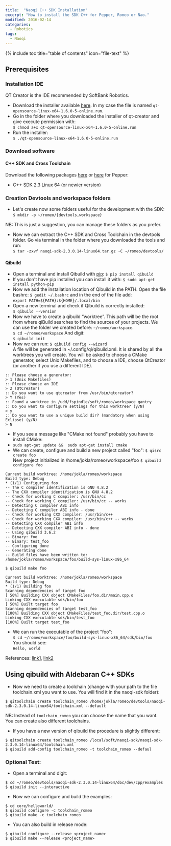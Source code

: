 ```yaml
---
title:  "Naoqi C++ SDK Installation"
excerpt: "How to install the SDK C++ for Pepper, Romeo or Nao."
modified: 2016-02-14
categories: 
  - Robotics
tags:
  - Naoqi
---
```


{% include toc title="table of contents" icon="file-text" %}

## Prerequisites

### Installation IDE 
QT Creator is the IDE recommended by SoftBank Robotics.

* Download the installer available [here](http://qt-project.org/downloads#qt-creator). In my case the file is named `qt-opensource-linux-x64-1.6.0-5-online.run`.
* Go in the folder where you downloaded the installer of qt-creator and give execute permission with:  
`$ chmod a+x qt-opensource-linux-x64-1.6.0-5-online.run`   
* Run the installer:  
`$ ./qt-opensource-linux-x64-1.6.0-5-online.run`  
 
### Download software

#### C++ SDK and Cross Toolchain
Download the following packages [here](https://community.aldebaran-robotics.com/resources/) or [here](https://developer.softbankrobotics.com/us-en/downloads/pepper) for Pepper:

* C++ SDK 2.3 Linux 64 (or newier version)


### Creation Devtools and workspace folders
* Let's create now some folders useful for the development with the SDK:  
`$ mkdir -p ~/romeo/{devtools,workspace} `   

NB: This is just a suggestion, you can manage these folders as you prefer.

* Now we can extract the C++ SDK and Cross Toolchain in the devtools folder. Go via terminal in the folder where you downloaded the tools and run:  
`$ tar -zxvf naoqi-sdk-2.3.0.14-linux64.tar.gz -C ~/romeo/devtools/`  



#### Qibuild
* Open a terminal and install Qibuild with [pip](https://pip.pypa.io/en/latest/installing.html#install-pip):
`$ pip install qibuild`
* If you don't have pip installed you can install it with:
`$ sudo apt-get install python-pip` 
* Now we add the installation location of Qibuild in the PATH. Open the file bashrc: `$ gedit ~/.bashrc` and in the end of the file add:  
 `export PATH=${PATH}:${HOME}/.local/bin`  
* Open a new terminal and check if Qibuild is correctly installed:  
`$ qibuild --version`
* Now we have to create a qibuild “worktree”. This path will be the root from where qiBuild searches to find the sources of your projects. We can use the folder we created before: `~/romeo/workspace`.  
`$ cd ~/romeo/workspace`
And digit:  
`$ qibuild init`
* Now we can run: 
`$ qibuild config --wizard`   
A file will be generated in ~/.config/qi/qibuild.xml. It is shared by all the worktrees you will create. You will be asked to choose a CMake generator, select Unix Makefiles, and to choose a IDE, choose QtCreator (or another if you use a different IDE).

```
:: Please choose a generator:
> 1 (Unix Makefiles)
:: Please choose an IDE
> 2 (QtCreator)
:: Do you want to use qtcreator from /usr/bin/qtcreator?
> Y (Yes)
:: Found a worktree in /udd/fspindle/soft/romeo/workspace_gantry
:: Do you want to configure settings for this worktree? (y/N)
> y
:: Do you want to use a unique build dir? (mandatory when using Eclipse) (y/N)
> N
```

  * If you see a message like "CMake not found" probably you have to install CMake:
* `sudo apt-get update &&  sudo apt-get install cmake `
* We can create, configure and build a new project called "foo":
`$ qisrc create foo`   
 New project initialized in /home/jokla/romeo/workspace/foo 
`$ qibuild configure foo` 

```
Current build worktree: /home/jokla/romeo/workspace 
Build type: Debug 
* (1/1) Configuring foo 
-- The C compiler identification is GNU 4.8.2
-- The CXX compiler identification is GNU 4.8.2
-- Check for working C compiler: /usr/bin/cc
-- Check for working C compiler: /usr/bin/cc -- works
-- Detecting C compiler ABI info
-- Detecting C compiler ABI info - done
-- Check for working CXX compiler: /usr/bin/c++
-- Check for working CXX compiler: /usr/bin/c++ -- works
-- Detecting CXX compiler ABI info
-- Detecting CXX compiler ABI info - done
-- Using qibuild 3.6.2
-- Binary: foo
-- Binary: test_foo
-- Configuring done
-- Generating done
-- Build files have been written to: /home/jokla/romeo/workspace/foo/build-sys-linux-x86_64
```



`$ qibuild make foo`

```
Current build worktree: /home/jokla/romeo/workspace 
Build type: Debug 
* (1/1) Building foo 
Scanning dependencies of target foo
[ 50%] Building CXX object CMakeFiles/foo.dir/main.cpp.o
Linking CXX executable sdk/bin/foo
[ 50%] Built target foo
Scanning dependencies of target test_foo
[100%] Building CXX object CMakeFiles/test_foo.dir/test.cpp.o
Linking CXX executable sdk/bin/test_foo
[100%] Built target test_foo
```

* We can run the executable of the project "foo":  
`$ cd ~/romeo/workspace/foo/build-sys-linux-x86_64/sdk/bin/foo`  
You should see:  
`Hello, world`

References: [link1]( https://community.aldebaran-robotics.com/doc/1-14/dev/cpp/tutos/using_qibuild.html#cpp-tutos-using-qibuild), [link2](https://community.aldebaran-robotics.com/doc/qibuild/beginner/qibuild/aldebaran.html)
 

## Using qibuild with Aldebaran C++ SDKs 
* Now we need to create a toolchain (change with your path to the file toolchain.xml you want to use. You will find it in the naoqi-sdk folder): 

``` 
$ qitoolchain create toolchain_romeo /home/jokla/romeo/devtools/naoqi-sdk-2.3.0.14-linux64/toolchain.xml --default
```

NB: Instead of `toolchain_romeo` you can choose the name that you want. You can create also different toolchains.
* If you have a new version of qibuild the procedure is slightly different:

```
$ qitoolchain create toolchain_romeo /local/soft/naoqi-sdk/naoqi-sdk-2.3.0.14-linux64/toolchain.xml
$ qibuild add-config toolchain_romeo -t toolchain_romeo --defaul
```

### Optional Test:
* Open a terminal and digit:  

```
$ cd ~/romeo/devtools/naoqi-sdk-2.3.0.14-linux64/doc/dev/cpp/examples 
$ qibuild init --interactive
```
* Now we can configure and build the examples: 

``` 
$ cd core/helloworld/
$ qibuild configure -c toolchain_romeo  
$ qibuild make -c toolchain_romeo
```

* You can also build in release mode:  

```
$ qibuild configure --release <project_name>
$ qibuild make --release <project_name>
```
